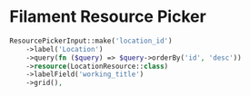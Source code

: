 # Filament Resource Picker

```php
ResourcePickerInput::make('location_id')
    ->label('Location')
    ->query(fn ($query) => $query->orderBy('id', 'desc'))
    ->resource(LocationResource::class)
    ->labelField('working_title')
    ->grid(),
```
